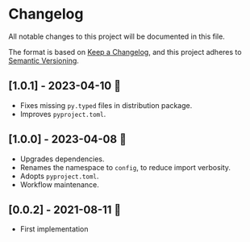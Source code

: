 # Changelog

All notable changes to this project will be documented in this file.

The format is based on [Keep a Changelog](https://keepachangelog.com/en/1.0.0/),
and this project adheres to [Semantic Versioning](https://semver.org/spec/v2.0.0.html).

## [1.0.1] - 2023-04-10 :egg:
- Fixes missing `py.typed` files in distribution package.
- Improves `pyproject.toml`.

## [1.0.0] - 2023-04-08 :egg:
- Upgrades dependencies.
- Renames the namespace to `config`, to reduce import verbosity.
- Adopts `pyproject.toml`.
- Workflow maintenance.

## [0.0.2] - 2021-08-11 :gem:
- First implementation
